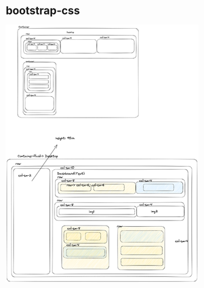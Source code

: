 # bootstrap-css

![Logo](https://github.com/tnpLabLive/bootstrap-css/blob/main/bootstrapcss.png?raw=true)
